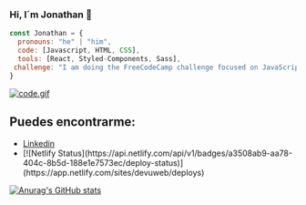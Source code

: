 ### Hi, I´m Jonathan 👋


```javascript
const Jonathan = {
  pronouns: "he" | "him",
  code: [Javascript, HTML, CSS],
  tools: [React, Styled-Components, Sass],
 challenge: "I am doing the FreeCodeCamp challenge focused on JavaScript Algorithms and Data Structures"
}
```
[![code.gif](https://i.postimg.cc/bJ2XSLHx/code.gif)](https://postimg.cc/9RVgvdk0)​

<h2> Puedes encontrarme: </h2>
<ul>
  <li><a href="https://linkedin.com/in/jonathan-javier-urquiza-179a70119/">Linkedin</a></li>
  <li>[![Netlify Status](https://api.netlify.com/api/v1/badges/a3508ab9-aa78-404c-8b5d-188e1e7573ec/deploy-status)](https://app.netlify.com/sites/devuweb/deploys)</li>
</ul>

[![Anurag's GitHub stats](https://github-readme-stats.vercel.app/api?username=JonathanUrquiza)](https://github.com/anuraghazra/github-readme-stats)

